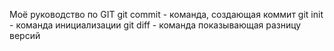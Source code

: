  Моё руководство по GIT
 git commit - команда, создающая коммит
 git init - команда инициализации
 git diff - команда показывающая разницу версий